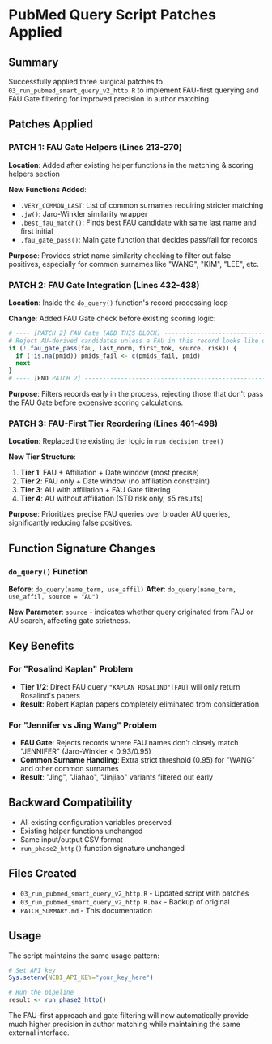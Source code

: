 # PubMed Query Script Patches Applied

## Summary
Successfully applied three surgical patches to `03_run_pubmed_smart_query_v2_http.R` to implement FAU-first querying and FAU Gate filtering for improved precision in author matching.

## Patches Applied

### PATCH 1: FAU Gate Helpers (Lines 213-270)
**Location**: Added after existing helper functions in the matching & scoring helpers section

**New Functions Added**:
- `.VERY_COMMON_LAST`: List of common surnames requiring stricter matching
- `.jw()`: Jaro-Winkler similarity wrapper
- `.best_fau_match()`: Finds best FAU candidate with same last name and first initial
- `.fau_gate_pass()`: Main gate function that decides pass/fail for records

**Purpose**: Provides strict name similarity checking to filter out false positives, especially for common surnames like "WANG", "KIM", "LEE", etc.

### PATCH 2: FAU Gate Integration (Lines 432-438)
**Location**: Inside the `do_query()` function's record processing loop

**Change**: Added FAU Gate check before existing scoring logic:
```r
# ---- [PATCH 2] FAU Gate (ADD THIS BLOCK) --------------------------------
# Reject AU-derived candidates unless a FAU in this record looks like our surgeon
if (!.fau_gate_pass(fau, last_norm, first_tok, source, risk)) {
  if (!is.na(pmid)) pmids_fail <- c(pmids_fail, pmid)
  next
}
# ---- [END PATCH 2] -------------------------------------------------------
```

**Purpose**: Filters records early in the process, rejecting those that don't pass the FAU Gate before expensive scoring calculations.

### PATCH 3: FAU-First Tier Reordering (Lines 461-498)
**Location**: Replaced the existing tier logic in `run_decision_tree()`

**New Tier Structure**:
1. **Tier 1**: FAU + Affiliation + Date window (most precise)
2. **Tier 2**: FAU only + Date window (no affiliation constraint)
3. **Tier 3**: AU with affiliation + FAU Gate filtering
4. **Tier 4**: AU without affiliation (STD risk only, ≤5 results)

**Purpose**: Prioritizes precise FAU queries over broader AU queries, significantly reducing false positives.

## Function Signature Changes

### `do_query()` Function
**Before**: `do_query(name_term, use_affil)`
**After**: `do_query(name_term, use_affil, source = "AU")`

**New Parameter**: `source` - indicates whether query originated from FAU or AU search, affecting gate strictness.

## Key Benefits

### For "Rosalind Kaplan" Problem
- **Tier 1/2**: Direct FAU query `"KAPLAN ROSALIND"[FAU]` will only return Rosalind's papers
- **Result**: Robert Kaplan papers completely eliminated from consideration

### For "Jennifer vs Jing Wang" Problem  
- **FAU Gate**: Rejects records where FAU names don't closely match "JENNIFER" (Jaro-Winkler < 0.93/0.95)
- **Common Surname Handling**: Extra strict threshold (0.95) for "WANG" and other common surnames
- **Result**: "Jing", "Jiahao", "Jinjiao" variants filtered out early

## Backward Compatibility
- All existing configuration variables preserved
- Existing helper functions unchanged
- Same input/output CSV format
- `run_phase2_http()` function signature unchanged

## Files Created
- `03_run_pubmed_smart_query_v2_http.R` - Updated script with patches
- `03_run_pubmed_smart_query_v2_http.R.bak` - Backup of original
- `PATCH_SUMMARY.md` - This documentation

## Usage
The script maintains the same usage pattern:
```r
# Set API key
Sys.setenv(NCBI_API_KEY="your_key_here")

# Run the pipeline
result <- run_phase2_http()
```

The FAU-first approach and gate filtering will now automatically provide much higher precision in author matching while maintaining the same external interface.